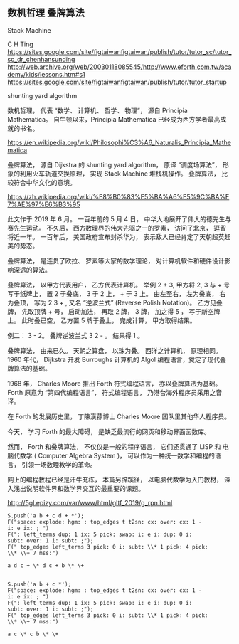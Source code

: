 ## 数机哲理 叠牌算法

Stack Machine

C H Ting https://sites.google.com/site/figtaiwanfigtaiwan/publish/tutor/tutor_sc/tutor_sc_dr_chenhansunding http://web.archive.org/web/20030118085545/http://www.eforth.com.tw/academy/kids/lessons.htm#s1 https://sites.google.com/site/figtaiwanfigtaiwan/publish/tutor/tutor_startup

shunting yard algorithm

数机哲理， 代表 “数学、 计算机、 哲学、 物理”， 源自 Principia Mathematica。 自牛顿以来，Principia Mathematica 已经成为西方学者最高成就的书名。

https://en.wikipedia.org/wiki/Philosophi%C3%A6_Naturalis_Principia_Mathematica

叠牌算法， 源自 Dijkstra 的 shunting yard algorithm， 原译 “调度场算法”， 形象的利用火车轨道交换原理， 实现 Stack Machine 堆栈机操作。 叠牌算法， 比较符合中华文化的意境。

https://zh.wikipedia.org/wiki/%E8%B0%83%E5%BA%A6%E5%9C%BA%E7%AE%97%E6%B3%95

此文作于 2019 年 6 月。 一百年前的 5 月 4 日， 中华大地展开了伟大的德先生与赛先生运动。 不久后， 西方数理界的伟大先驱之一的罗素， 访问了北京， 逗留将近一年。 一百年后， 美国政府宣布封杀华为， 表示敌人已经肯定了天朝超英赶美的势态。

叠牌算法， 是连贯了欧拉、 罗素等大家的数学理论， 对计算机软件和硬件设计影响深远的算法。

叠牌算法， 以甲方代表用户， 乙方代表计算机。 举例 2 + 3, 甲方将 2, 3 与 + 号 写于纸牌上， 置 2 于叠底， 3 于 2 上， + 于 3 上。 由左至右， 左为叠底， 右为叠顶， 写为 2 3 + , 又名 “逆波兰式” (Reverse Polish Notation)。 乙方见叠牌， 先取顶牌 + 号， 启动加法， 再取 2 牌， 3 牌， 加之得 5 ， 写于新空牌上。 此时叠已空， 乙方置 5 牌于叠上， 完成计算， 甲方取得结果。

例二： 3 - 2。 叠牌逆波兰式 3 2 - 。 结果得 1 。

叠牌算法， 由来已久。 天朝之算盘， 以珠为叠。 西洋之计算机， 原理相同。 1960 年代， Dijkstra 开发 Burroughs 计算机的 Algol 编程语言，奠定了现代叠牌算法的基础。

1968 年， Charles Moore 推出 Forth 符式编程语言， 亦以叠牌算法为基础。 Forth 原意为 “第四代编程语言”， 符式编程语言， 乃港台海外程序员采用之音译。

在  Forth 的发展历史里， 丁陳漢蓀博士
Charles Moore 团队里其他华人程序员。

今天， 学习 Forth 的最大障碍， 是缺乏最流行的网页和移动界面函数库。

然而， Forth 和叠牌算法， 不仅仅是一般的程序语言， 它们还贯通了 LISP 和 电脑代数学 ( Computer Algebra System )， 可以作为一种统一数学和编程的语言， 引领一场数理教学的革命。

网上的编程教程已经是汗牛充栋， 本篇另辟蹊径， 以电脑代数学为入门教材， 深入浅出说明软件界和数学界交互的最重要的课题。

http://5gl.epizy.com/var/www/html/gltf_2019/g_rpn.html

```
S.push('a b + c d + *'); 
F("space: explode: hgm: : top_edges t t2sn: cx: over: cx: 1 - 
i: e ix: ; ")
F(": left_terms dup: 1 ix: 5 pick: swap: i: e i: dup: 0 i: 
subt: over: 1 i: subt: ;");
F(" top_edges left_terms 3 pick: 0 i: subt: \\* 1 pick: 4 pick: 
\\* \\+ 7 mss:")

a d c + \* d c + b \* \+


S.push('a b + c *'); 
F("space: explode: hgm: : top_edges t t2sn: cx: over: cx: 1 - 
i: e ix: ; ")
F(": left_terms dup: 1 ix: 5 pick: swap: i: e i: dup: 0 i: 
subt: over: 1 i: subt: ;");
F(" top_edges left_terms 3 pick: 0 i: subt: \\* 1 pick: 4 pick: 
\\* \\+ 7 mss:")

a c \* c b \* \+
```

